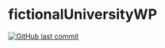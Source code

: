 # fictionalUniversityWP 
[![GitHub last commit](https://img.shields.io/github/last-commit/rifatabrarjowad/fictionalUniversityWP)](https://github.com/rifatabrarjowad/fictionalUniversityWP/commits/main)
